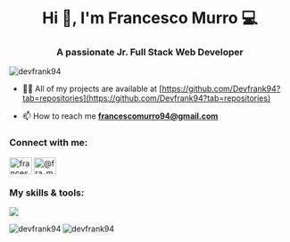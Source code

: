 <h1 align="center">Hi 👋, I'm Francesco Murro 💻</h1>
<h3 align="center">A passionate Jr. Full Stack Web Developer</h3>

<p align="left"> <img src="https://komarev.com/ghpvc/?username=devfrank94&label=Profile%20views&color=0e75b6&style=flat" alt="devfrank94" /> </p>

- 👨‍💻 All of my projects are available at [https://github.com/Devfrank94?tab=repositories](https://github.com/Devfrank94?tab=repositories)

- 📫 How to reach me **francescomurro94@gmail.com**

<h3 align="left">Connect with me:</h3>
<p align="left">
<a href="https://www.linkedin.com/in/francesco-murro-dev/" target="blank"><img align="center" src="https://raw.githubusercontent.com/rahuldkjain/github-profile-readme-generator/master/src/images/icons/Social/linked-in-alt.svg" alt="francesco murro" height="30" width="40" /></a>
<a href="https://www.instagram.com/fra_murro/" target="blank"><img align="center" src="https://raw.githubusercontent.com/rahuldkjain/github-profile-readme-generator/master/src/images/icons/Social/instagram.svg" alt="@fra_murro" height="30" width="40" /></a>
</p>

<h3 align="left">My skills & tools:</h3>
<p align="left">
  <a href="https://skillicons.dev">
    <img src="https://skillicons.dev/icons?i=vscode,html,css,js,git,github,nodejs,bootstrap,tailwind,vue,sass,mysql,php,laravel,ps,npm,react,jquery,materialui,postgres,express,vite,postman,angular&perline=8" />
  </a>
</p>

<p><img align="left" src="https://github-readme-stats.vercel.app/api/top-langs?username=devfrank94&show_icons=true&locale=en&layout=compact" alt="devfrank94" /></p>

<p>&nbsp;<img align="left" src="https://github-readme-stats.vercel.app/api?username=devfrank94&show_icons=true&locale=en" alt="devfrank94" /></p>
